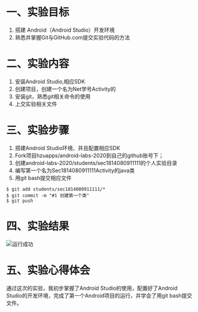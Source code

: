 # 一、实验目标

1. 搭建 Android（Android Studio）开发环境
2. 熟悉并掌握Git与GitHub.com提交实验代码的方法

# 二、实验内容

1. 安装Android Studio,相应SDK
2. 创建项目，创建一个名为Net学号Activity的
3. 安装git，熟悉git相关命令的使用
4. 上交实验相关文件

# 三、实验步骤

1. 搭建Android Studio环境、并且配置相应SDK
2. Fork项目hzuapps/android-labs-2020到自己的github账号下；
3. 创建android-labs-2020/students/sec1814080911111的个人实验目录
4. 编写第一个名为Sec1814080911111Activity的java类
5. 用git bash提交相应文件
```text
$ git add students/sec1814080911111/*
$ git commit -m "#1 创建第一个类"
$ git push
```

# 四、实验结果

![运行成功](https://github.com/holenchan/android-labs-2020/blob/master/students/sec1814080911111/lab1.png?raw=true)

# 五、实验心得体会
通过这次的实验，我初步掌握了Android Studio的使用，配置好了Android Studio的开发环境，完成了第一个Android项目的运行，并学会了用git bash提交文件。
